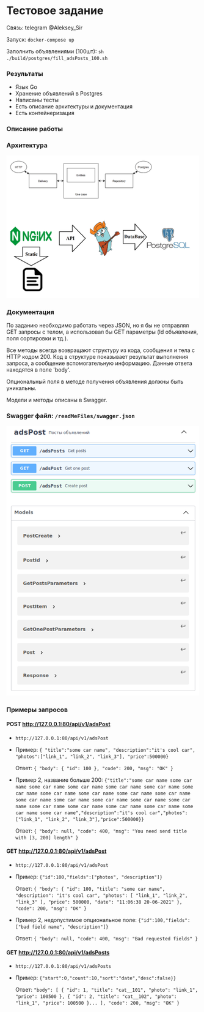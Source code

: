 # Тестовое задание

Связь: telegram @Aleksey_Sir

Запуск: ```docker-compose up```

Заполнить объявлениями (100шт): ```sh ./build/postgres/fill_adsPosts_100.sh```

### Результаты
* Язык Go
* Хранение объявлений в Postgres
* Написаны тесты
* Есть описание архитектуры и документация
* Есть контейнеризация


### Описание работы

### Архитектура

![arch](architecture.png)

### Документация

По заданию необходимо работать через JSON, но я бы не отправлял GET
запросы с телом, а использовал бы GET параметры
(Id объявления, поля сортировки и тд.).

Все методы всегда возвращают структуру из кода, сообщения и тела с HTTP кодом 200.
Код в структуре показывает результат выполнения запроса, а сообщение
вспомогательную информацию. Данные ответа находятся в поле 'body'.

Опциональный поля в методе получения объявления должны быть уникальны.

Модели и методы описаны в Swagger.


### Swagger файл: ```/readMeFiles/swagger.json```

![swagger](swagger.png)


### Примеры запросов


#### POST http://127.0.0.1:80/api/v1/adsPost

* ```http://127.0.0.1:80/api/v1/adsPost```


* Пример:
  ```{ "title":"some car name", "description":"it's cool car", "photos":["link_1", "link_2", "link_3"], "price":500000}```

  Ответ: ```{
  "body": {
  "id": 100
  },
  "code": 200,
  "msg": "OK"
  }```


* Пример 2, название больше 200:
  ```{"title":"some car name some car name some car name some car name some car name some car name some car name some car name some car name some car name some car name some car name some car name some car name some car name some car name some car name some car name some car name some car name some car name some car name","description":"it's cool car","photos":["link_1", "link_2", "link_3"],"price":500000}}```

  Ответ: ```{
  "body": null,
  "code": 400,
  "msg": "You need send title with [3, 200] length"
  }```


#### GET http://127.0.0.1:80/api/v1/adsPost

* ```http://127.0.0.1:80/api/v1/adsPost```


* Пример:
  ```{"id":100,"fields":["photos", "description"]}```

  Ответ: ```{
  "body": {
  "id": 100,
  "title": "some car name",
  "description": "it's cool car",
  "photos": [
  "link_1",
  "link_2",
  "link_3"
  ],
  "price": 500000,
  "date": "11:06:38 20-06-2021"
  },
  "code": 200,
  "msg": "OK"
  }```


* Пример 2, недопустимое опциональное поле:
  ```{"id":100,"fields":["bad field name", "description"]}```  
  
  Ответ: ```{
  "body": null,
  "code": 400,
  "msg": "Bad requested fields"
  }```


#### GET http://127.0.0.1:80/api/v1/adsPosts

* ```http://127.0.0.1:80/api/v1/adsPosts```

* Пример:
  ```{"start":0,"count":10,"sort":"date","desc":false}}```

  Ответ: ```"body": [
  {
  "id": 1,
  "title": "cat__101",
  "photo": "link_1",
  "price": 100500
  },
  {
  "id": 2,
  "title": "cat__102",
  "photo": "link_1",
  "price": 100500
  }...
  ],
  "code": 200,
  "msg": "OK"
  }```